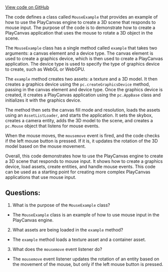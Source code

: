 [View code on GitHub](https://github.com/playcanvas/engine/examples/src/examples/input/mouse.tsx)

The code defines a class called `MouseExample` that provides an example of how to use the PlayCanvas engine to create a 3D scene that responds to mouse input. The purpose of the code is to demonstrate how to create a PlayCanvas application that uses the mouse to rotate a 3D object in the scene.

The `MouseExample` class has a single method called `example` that takes two arguments: a canvas element and a device type. The canvas element is used to create a graphics device, which is then used to create a PlayCanvas application. The device type is used to specify the type of graphics device to create, such as WebGL or WebGPU.

The `example` method creates two assets: a texture and a 3D model. It then creates a graphics device using the `pc.createGraphicsDevice` method, passing in the canvas element and device type. Once the graphics device is created, it creates a PlayCanvas application using the `pc.AppBase` class and initializes it with the graphics device.

The method then sets the canvas fill mode and resolution, loads the assets using an `AssetListLoader`, and starts the application. It sets the skybox, creates a camera entity, adds the 3D model to the scene, and creates a `pc.Mouse` object that listens for mouse events.

When the mouse moves, the `mousemove` event is fired, and the code checks if the left mouse button is pressed. If it is, it updates the rotation of the 3D model based on the mouse movement.

Overall, this code demonstrates how to use the PlayCanvas engine to create a 3D scene that responds to mouse input. It shows how to create a graphics device, load assets, create entities, and handle mouse events. This code can be used as a starting point for creating more complex PlayCanvas applications that use mouse input.
## Questions: 
 1. What is the purpose of the `MouseExample` class?
- The `MouseExample` class is an example of how to use mouse input in the PlayCanvas engine.

2. What assets are being loaded in the `example` method?
- The `example` method loads a texture asset and a container asset.

3. What does the `mousemove` event listener do?
- The `mousemove` event listener updates the rotation of an entity based on the movement of the mouse, but only if the left mouse button is pressed.
